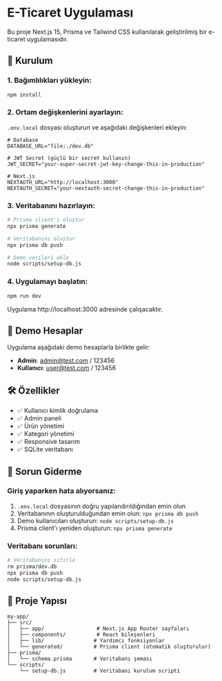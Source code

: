 # E-Ticaret Uygulaması

Bu proje Next.js 15, Prisma ve Tailwind CSS kullanılarak geliştirilmiş bir e-ticaret uygulamasıdır.

## 🚀 Kurulum

### 1. Bağımlılıkları yükleyin:
```bash
npm install
```

### 2. Ortam değişkenlerini ayarlayın:
`.env.local` dosyası oluşturun ve aşağıdaki değişkenleri ekleyin:

```env
# Database
DATABASE_URL="file:./dev.db"

# JWT Secret (güçlü bir secret kullanın)
JWT_SECRET="your-super-secret-jwt-key-change-this-in-production"

# Next.js
NEXTAUTH_URL="http://localhost:3000"
NEXTAUTH_SECRET="your-nextauth-secret-change-this-in-production"
```

### 3. Veritabanını hazırlayın:
```bash
# Prisma client'ı oluştur
npx prisma generate

# Veritabanını oluştur
npx prisma db push

# Demo verileri ekle
node scripts/setup-db.js
```

### 4. Uygulamayı başlatın:
```bash
npm run dev
```

Uygulama http://localhost:3000 adresinde çalışacaktır.

## 👤 Demo Hesaplar

Uygulama aşağıdaki demo hesaplarla birlikte gelir:

- **Admin**: admin@test.com / 123456
- **Kullanıcı**: user@test.com / 123456

## 🛠️ Özellikler

- ✅ Kullanıcı kimlik doğrulama
- ✅ Admin paneli
- ✅ Ürün yönetimi
- ✅ Kategori yönetimi
- ✅ Responsive tasarım
- ✅ SQLite veritabanı

## 🐛 Sorun Giderme

### Giriş yaparken hata alıyorsanız:

1. `.env.local` dosyasının doğru yapılandırıldığından emin olun
2. Veritabanının oluşturulduğundan emin olun: `npx prisma db push`
3. Demo kullanıcıları oluşturun: `node scripts/setup-db.js`
4. Prisma client'ı yeniden oluşturun: `npx prisma generate`

### Veritabanı sorunları:

```bash
# Veritabanını sıfırla
rm prisma/dev.db
npx prisma db push
node scripts/setup-db.js
```

## 📁 Proje Yapısı

```
my-app/
├── src/
│   ├── app/                 # Next.js App Router sayfaları
│   ├── components/          # React bileşenleri
│   ├── lib/                # Yardımcı fonksiyonlar
│   └── generated/          # Prisma client (otomatik oluşturulur)
├── prisma/
│   └── schema.prisma       # Veritabanı şeması
└── scripts/
    └── setup-db.js         # Veritabanı kurulum scripti
``` 